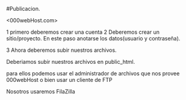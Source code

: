 #Publicacion.


<Utilizaremos un server Gratituto>
<000webHost.com>



1 primero deberemos crear una cuenta
2 Deberemos crear un sitio/proyecto.
En este paso anotarse los datos(usuario y contraseña).

3 Ahora deberemos subir nuestros archivos.

Deberiamos subir nuestros archivos en public_html.

para ellos podemos usar el administrador de archivos que nos provee 000webHost o bien usar un cliente de FTP

Nosotros usaremos FilaZilla
